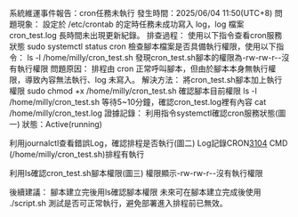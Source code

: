 系統維運事件報告：cron任務未執行
發生時間：2025/06/04 11:50(UTC+8)
問題現象：
設定於 /etc/crontab 的定時任務未成功寫入 log，log 檔案 cron\_test.log 長時間未出現更新紀錄。
排查過程：
使用以下指令查看cron服務狀態
sudo systemctl status cron
檢查腳本檔案是否具備執行權限，使用以下指令：
ls -l /home/milly/cron\_test.sh
發現cron\_test.sh腳本的權限為-rw-rw-r--沒有執行權限
問題原因：
排程由 cron 正常呼叫腳本，但由於腳本本身無執行權限，導致內容無法執行、log 未寫入。
解決方法：
將cron\_test.sh腳本加上執行權限
sudo chmod +x /home/milly/cron\_test.sh
確認腳本目前權限
ls -l /home/milly/cron\_test.sh
等待5~10分鐘，確認cron\_test.log裡有內容
cat /home/milly/cron\_test.log
證據記錄：
利用指令systemctl確認cron服務狀態(圖一)
狀態：Active(running)

利用journalctl查看錯誤Log，確認排程是否執行(圖二)
Log記錄CRON[3104](milly) CMD (/home/milly/cron\_test.sh)排程有執行

利用ls確認cron\_test.sh腳本權限(圖三)
權限顯示-rw-rw-r--沒有執行權限

後續建議：
腳本建立完後用ls確認腳本權限
未來可在腳本建立完成後使用 ./script.sh 測試是否可正常執行，避免部署進入排程前已無效。




